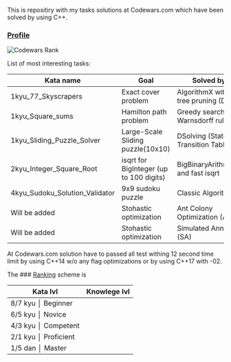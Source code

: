 
This is repositiry with my tasks solutions at Codewars.com which have been solved by using C++.

### [Profile](http://www.codewars.com/users/harjke)
![Codewars Rank](https://www.codewars.com/users/harjke/badges/large)

List of most interesting tasks:

| Kata name                            | Goal                                   | Solved by                          |
| ------------------------------------ | -------------------------------        | ---------------------------------- |
| 1kyu_77_Skyscrapers                  | Exact cover problem                    | AlgorithmX with tree pruning (DLX) |
| 1kyu_Square_sums                     | Hamilton path problem                  | Greedy search with Warnsdorff rule |
| 1kyu_Sliding_Puzzle_Solver           | Large-Scale Sliding puzzle(10x10)      | DSolving (State Transition Table)  |
| 2kyu_Integer_Square_Root             | isqrt for BigInteger (up to 100 digits)| BigBinaryArithmetic and fast isqrt |
| 4kyu_Sudoku_Solution_Validator       | 9x9 sudoku puzzle                      | Classic AlgorithmX                 |
| Will be added                        | Stohastic optimization                 | Ant Colony Optimization (ACO)      |
| Will be added                        | Stohastic optimization                 | Simulated Anneling (SA)            |

At Codewars.com solution have to passed all test withing 12 second time limit by using C++14 w/o any flag optimizations or by using C++17 with -02.

The ### [Ranking](http://www.codewars.com/about) scheme is

|Kata lvl | Knowlege lvl|
|---------|-------------|
|8/7 kyu  │ Beginner    |
|6/5 kyu  │ Novice      |
|4/3 kyu  │ Competent   |
|2/1 kyu  │ Proficient  |
|1/5 dan  │ Master      |
